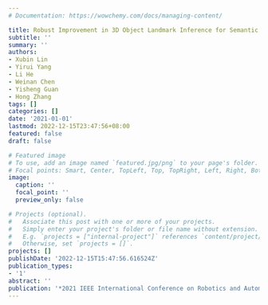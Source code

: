 ```yaml
---
# Documentation: https://wowchemy.com/docs/managing-content/

title: Robust Improvement in 3D Object Landmark Inference for Semantic Mapping
subtitle: ''
summary: ''
authors:
- Xubin Lin
- Yirui Yang
- Li He
- Weinan Chen
- Yisheng Guan
- Hong Zhang
tags: []
categories: []
date: '2021-01-01'
lastmod: 2022-12-15T23:47:56+08:00
featured: false
draft: false

# Featured image
# To use, add an image named `featured.jpg/png` to your page's folder.
# Focal points: Smart, Center, TopLeft, Top, TopRight, Left, Right, BottomLeft, Bottom, BottomRight.
image:
  caption: ''
  focal_point: ''
  preview_only: false

# Projects (optional).
#   Associate this post with one or more of your projects.
#   Simply enter your project's folder or file name without extension.
#   E.g. `projects = ["internal-project"]` references `content/project/deep-learning/index.md`.
#   Otherwise, set `projects = []`.
projects: []
publishDate: '2022-12-15T15:47:56.616524Z'
publication_types:
- '1'
abstract: ''
publication: '*2021 IEEE International Conference on Robotics and Automation (ICRA)*'
---
```


